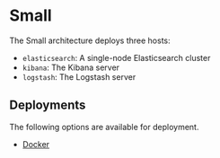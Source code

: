 Small
=====

The Small architecture deploys three hosts:

- `elasticsearch`: A single-node Elasticsearch cluster
- `kibana`: The Kibana server
- `logstash`: The Logstash server

Deployments
-----------

The following options are available for deployment.

- [Docker](./docker/README.md)